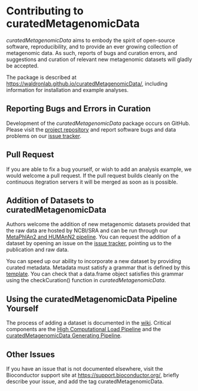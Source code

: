 # Contributing to curatedMetagenomicData

*curatedMetagenomicData* aims to embody the spirit of open-source software, reproducibility, and to provide an ever growing collection of metagenomic data. As such, reports of bugs and curation errors, and suggestions and curation of relevant new metagenomic datasets will gladly be accepted.

The package is described at https://waldronlab.github.io/curatedMetagenomicData/, including information for installation and example analyses. 

## Reporting Bugs and Errors in Curation

Development of the *curatedMetagenomicData* package occurs on GitHub. Please visit the
[project repository](https://github.com/waldronlab/curatedMetagenomicData) and report software bugs and data problems on our [issue tracker](https://github.com/waldronlab/curatedMetagenomicData/issues).

## Pull Request

If you are able to fix a bug yourself, or wish to add an analysis example, we would welcome a pull request. If the pull request builds cleanly on the continuous itegration servers it will be merged as soon as is possible.

## Addition of Datasets to curatedMetagenomicData

Authors welcome the addition of new metagenomic datasets provided that the raw data are hosted by NCBI/SRA and can be run through our [MetaPhlAn2 and HUMAnN2 pipeline](https://github.com/waldronlab/curatedMetagenomicData/tree/master/inst/pipeline). You can request the addition of a dataset by opening an issue on the [issue tracker](https://github.com/waldronlab/curatedMetagenomicData/issues), pointing us to the publication and raw data. 

You can speed up our ability to incorporate a new dataset by providing curated metadata. Metadata must satisfy a grammar that is defined by this [template](https://github.com/waldronlab/curatedMetagenomicData/blob/master/inst/extdata/template.csv). You can check that a data.frame object satisfies this grammar using the checkCuration() function in *curatedMetagenomicData*.

## Using the curatedMetagenomicData Pipeline Yourself

The process of adding a dataset is documented in the [wiki](https://github.com/waldronlab/curatedMetagenomicData/wiki/The-curatedMetagenomicData-pipelines). Critical components are the [High Computational Load Pipeline](https://github.com/waldronlab/curatedMetagenomicData/tree/master/inst/pipeline) and the [curatedMetagenomicData Generating Pipeline](https://github.com/waldronlab/curatedMetagenomicData/tree/master/data-raw).

## Other Issues

If you have an issue that is not documented elsewhere, visit the Bioconductor support site at https://support.bioconductor.org/, briefly describe your issue, and add the tag curatedMetagenomicData.
